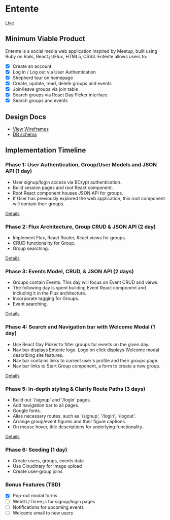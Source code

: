 # Entente

[Live](entente.io)

## Minimum Viable Product

Entente is a social media web application inspired by Meetup, built using Ruby on Rails, React.js/Flux, HTML5, CSS3. Entente allows users to:

<!-- This is a Markdown checklist. Use it to keep track of your progress! -->

- [x] Create an account
- [x] Log in / Log out via User Authentication
- [x] Shepherd tour on homepage
- [x] Create, update, read, delete groups and events
- [x] Join/leave groups via join table
- [x] Search groups via React Day Picker interface
- [x] Search groups and events

## Design Docs
* [View Wireframes][view]
* [DB schema][schema]

[view]: ./docs/views.md
[schema]: ./docs/schema.md

## Implementation Timeline

### Phase 1: User Authentication, Group/User Models and JSON API (1 day)
* User signup/login access via BCrypt authentication.
* Build session pages and root React component.
* Root React component houses JSON API for groups.
* If User has previously explored the web application, this root component will contain their groups.

[Details][phase-one]

### Phase 2: Flux Architecture, Group CRUD & JSON API (2 day)
* Implement Flux, React Router, React views for groups.
* CRUD functionality for Group.
* Group searching.

[Details][phase-two]

### Phase 3: Events Model, CRUD, & JSON API (2 days)
* Groups contain Events. This day will focus on Event CRUD and views.
* The following day is spent building Event React component and including it in the Flux architecture.
* Incorporate tagging for Groups.
* Event searching.

[Details][phase-three]

### Phase 4: Search and Navigation bar with Welcome Modal (1 day)
* Use React Day Picker to filter groups for events on the given day.
* Nav bar displays Entente logo. Logo on click displays Welcome modal describing site features.
* Nav bar contains links to current user's profile and their groups page.
* Nav bar links to Start Group component, a form to create a new group.

[Details][phase-four]

### Phase 5: In-depth styling & Clarify Route Paths (3 days)
* Build out '/signup' and '/login' pages.
* Add navigation bar to all pages.
* Google fonts.
* Alias necessary routes, such as '/signup', '/login', '/logout'.
* Arrange group/event figures and their figure captions.
* On mouse hover, title descriptions for underlying functionality.

[Details][phase-five]

### Phase 6: Seeding (1 day)
* Create users, groups, events data
* Use Cloudinary for image upload
* Create user-group joins

### Bonus Features (TBD)
- [x] Pop-out modal forms
- [ ] WebGL/Three.js for signup/login pages
- [ ] Notifications for upcoming events
- [ ] Welcome email to new users

[phase-one]: ./docs/phases/phase1.md
[phase-two]: ./docs/phases/phase2.md
[phase-three]: ./docs/phases/phase3.md
[phase-four]: ./docs/phases/phase4.md
[phase-five]: ./docs/phases/phase5.md
